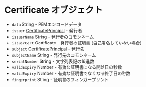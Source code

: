 # Certificate オブジェクト

* `data` String - PEMエンコードデータ
* `issuer` [CertificatePrincipal](certificate-principal.md) - 発行者
* `issuerName` String - 発行者のコモンネーム
* `issuerCert` Certificate - 発行者の証明書 (自己署名していない場合)
* `subject` [CertificatePrincipal](certificate-principal.md) - 発行先
* `subjectName` String - 発行先のコモンネーム
* `serialNumber` String - 文字列表記の16進数
* `validExpiry` Number - 有効な証明書になる開始日の秒数
* `validExpiry` Number - 有効な証明書でなくなる終了日の秒数
* `fingerprint` String - 証明書のフィンガープリント